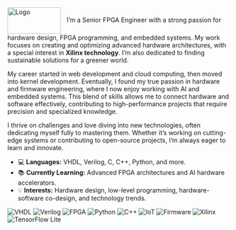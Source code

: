 <p style="margin: 0;">
  <img src="./image.jpg" alt="Logo" width="120" height="60" style="vertical-align: middle; margin-right: 10px;">
  I’m a Senior FPGA Engineer with a strong passion for hardware design, FPGA programming, and embedded systems. My work focuses on creating and optimizing advanced hardware architectures, with a special interest in <strong>Xilinx technology</strong>. I’m also dedicated to finding sustainable solutions for a greener world.
</p>


My career started in web development and cloud computing, then moved into kernel development. Eventually, I found my true passion in hardware and firmware engineering, where I now enjoy working with AI and embedded systems. This blend of skills allows me to connect hardware and software effectively, contributing to high-performance projects that require precision and specialized knowledge.

I thrive on challenges and love diving into new technologies, often dedicating myself fully to mastering them. Whether it’s working on cutting-edge systems or contributing to open-source projects, I’m always eager to learn and innovate.

- 💻 **Languages:** VHDL, Verilog, C, C++, Python, and more.
- 📚 **Currently Learning:** Advanced FPGA architectures and AI hardware accelerators.
- 💡 **Interests:** Hardware design, low-level programming, hardware-software co-design, and technology trends.

![VHDL](https://img.shields.io/badge/VHDL-007ACC?style=for-the-badge&logo=VHDL&logoColor=white)
![Verilog](https://img.shields.io/badge/Verilog-FF9900?style=for-the-badge&logo=Verilog&logoColor=white)
![FPGA](https://img.shields.io/badge/FPGA-023047?style=for-the-badge&logo=Xilinx&logoColor=white)
![Python](https://img.shields.io/badge/Python-3776AB?style=for-the-badge&logo=python&logoColor=white)
![C++](https://img.shields.io/badge/C++-00599C?style=for-the-badge&logo=c%2B%2B&logoColor=white)
![IoT](https://img.shields.io/badge/IoT-0082FC?style=for-the-badge&logo=internet-of-things&logoColor=white)
![Firmware](https://img.shields.io/badge/Firmware-8A2BE2?style=for-the-badge&logo=firmware&logoColor=white)
![Xilinx](https://img.shields.io/badge/Xilinx-F7DF1E?style=for-the-badge&logo=xilinx&logoColor=black)
![TensorFlow Lite](https://img.shields.io/badge/TensorFlow_Lite-FF6F00?style=for-the-badge&logo=tensorflow&logoColor=white)
